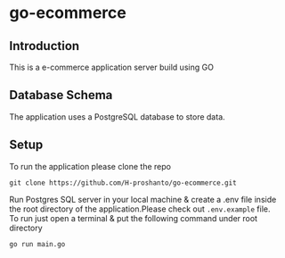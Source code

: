 # go-ecommerce

## Introduction
  This is a e-commerce application server build using GO

## Database Schema
  The application uses a PostgreSQL database to store data.

## Setup
To run the application please clone the repo 

```
git clone https://github.com/H-proshanto/go-ecommerce.git
```
Run Postgres SQL server in your local machine & create a .env file inside the root directory of the application.Please check out `.env.example` file.
<br>
To run just open a terminal & put the following command under root directory
```
go run main.go
```
